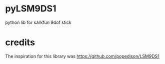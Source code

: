 # pyLSM9DS1
python lib for sarkfun 9dof stick

# credits 
The inspiration for this library was https://github.com/popedison/LSM9DS1
